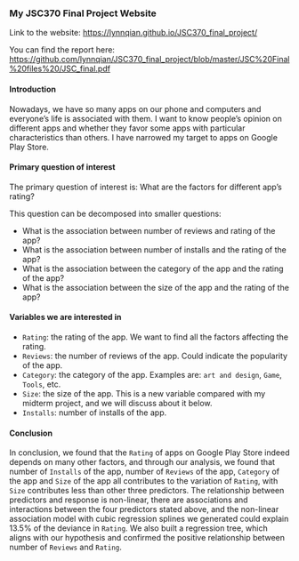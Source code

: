 
### My JSC370 Final Project Website

Link to the website: https://lynnqian.github.io/JSC370_final_project/

You can find the report here: https://github.com/lynnqian/JSC370_final_project/blob/master/JSC%20Final%20files%20/JSC_final.pdf

#### Introduction

Nowadays, we have so many apps on our phone and computers and everyone’s life is associated with them. I want to know people’s opinion on different apps and whether they favor some apps with particular characteristics than others. I have narrowed my target to apps on Google Play Store.

#### Primary question of interest

The primary question of interest is: What are the factors for different app’s rating?

This question can be decomposed into smaller questions:

* What is the association between number of reviews and rating of the app?
* What is the association between number of installs and the rating of the app?
* What is the association between the category of the app and the rating of the app?
* What is the association between the size of the app and the rating of the app?

#### Variables we are interested in

- `Rating`: the rating of the app. We want to find all the factors affecting the rating.
- `Reviews`: the number of reviews of the app. Could indicate the popularity of the app.
- `Category`: the category of the app. Examples are: `art and design`, `Game`, `Tools`, etc.
- `Size`: the size of the app. This is a new variable compared with my midterm project, and we will discuss about it below.
- `Installs`: number of installs of the app.


#### Conclusion

In conclusion, we found that the `Rating` of apps on Google Play Store indeed depends on many other factors, and through our analysis, we found that number of `Installs` of the app, number of `Reviews` of the app, `Category` of the app and `Size` of the app all contributes to the variation of `Rating`, with `Size` contributes less than other three predictors. The relationship between predictors and response is non-linear, there are associations and interactions between the four predictors stated above, and the non-linear association model with cubic regression splines we generated could explain 13.5% of the deviance in `Rating`. We also built a regression tree, which aligns with our hypothesis and confirmed the positive relationship between number of `Reviews` and `Rating`.
